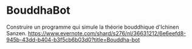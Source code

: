 # BouddhaBot
Construire un programme qui simule la théorie bouddhique d'Ichinen Sanzen.
https://www.evernote.com/shard/s276/nl/36631212/6e6eefd8-945b-43dd-b404-b3f5cb6b03d0?title=Bouddha-bot
